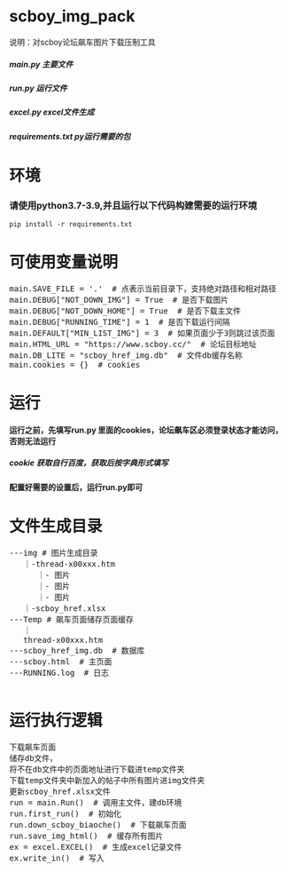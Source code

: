 # scboy_img_pack

说明：对scboy论坛飙车图片下载压制工具

<h5>main.py 主要文件</h5>
<h5>run.py 运行文件</h5>
<h5>excel.py excel文件生成</h5>
<h5>requirements.txt py运行需要的包</h5>

# 环境
<h3>请使用python3.7-3.9,并且运行以下代码构建需要的运行环境</h3>
<code>pip install -r requirements.txt</code>

# 可使用变量说明

<pre>
main.SAVE_FILE = '.'  # 点表示当前目录下，支持绝对路径和相对路径
main.DEBUG["NOT_DOWN_IMG"] = True  # 是否下载图片
main.DEBUG["NOT_DOWN_HOME"] = True  # 是否下载主文件
main.DEBUG["RUNNING_TIME"] = 1  # 是否下载运行间隔
main.DEFAULT["MIN_LIST_IMG"] = 3  # 如果页面少于3则跳过该页面
main.HTML_URL = "https://www.scboy.cc/"  # 论坛目标地址
main.DB_LITE = "scboy_href_img.db"  # 文件db缓存名称
main.cookies = {}  # cookies
</pre>

# 运行
<h4>运行之前，先填写run.py 里面的cookies，论坛飙车区必须登录状态才能访问，否则无法运行</h4>

<h5>cookie 获取自行百度，获取后按字典形式填写</h5>
<h4>配置好需要的设置后，运行run.py即可</h4>

# 文件生成目录

<pre>
---img # 图片生成目录
   ｜-thread-x00xxx.htm
      ｜- 图片
      ｜- 图片
      ｜- 图片
   ｜-scboy_href.xlsx
---Temp # 飙车页面储存页面缓存
   ｜
   thread-x00xxx.htm
---scboy_href_img.db  # 数据库
---scboy.html  # 主页面
---RUNNING.log  # 日志

</pre>

# 运行执行逻辑
<pre>
下载飙车页面
储存db文件，
将不在db文件中的页面地址进行下载进temp文件夹
下载temp文件夹中新加入的帖子中所有图片进img文件夹
更新scboy_href.xlsx文件
run = main.Run()  # 调用主文件，建db环境
run.first_run()  # 初始化
run.down_scboy_biaoche()  # 下载飙车页面
run.save_img_html()  # 缓存所有图片
ex = excel.EXCEL()  # 生成excel记录文件
ex.write_in()  # 写入
</pre>





   
  






